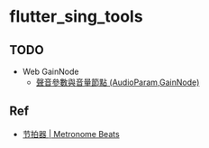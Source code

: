 # flutter_sing_tools

## TODO

- Web GainNode
  - [聲音參數與音量節點 (AudioParam,GainNode)](https://www.oxxostudio.tw/articles/201509/web-audio-api-audioparam-gainnode.html)

## Ref

- [节拍器 | Metronome Beats](https://play.google.com/store/apps/details?id=com.andymstone.metronome&hl=zh_TW)
